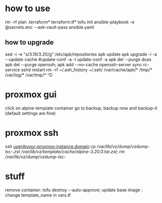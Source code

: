 # how to use
rm -rf plan .terraform* terraform.tf*
tofu init
ansible-playbook -e @secrets.enc --ask-vault-pass ansible.yaml

## how to upgrade
sed -i -e "s/3.19/3.20/g" /etc/apk/repositories
apk update
apk upgrade -i -a --update-cache
#update-conf -a -l
update-conf -a
apk del --purge doas
apk del --purge openssh; apk add --no-cache openssh-server
sync
rc-service sshd restart
rm -rf ~/.ash_history ~/.ssh/ /var/cache/apk/* /tmp/* /var/log/* /var/tmp/*
^D

# proxmox gui
click on alpine-template container
go to backup, backup now and backup-it (default settings are fine)

# proxmox ssh
ssh user@your-proxmox-instance.domain
cp /var/lib/vz/dump/vzdump-lxc-*.zst /var/lib/vz/template/cache/alpine-3.20.0.tar.zst;
rm /var/lib/vz/dump/vzdump-lxc-*

# stuff
remove container: tofu destroy --auto-approve;
update base image : change template_name in vars.tf
